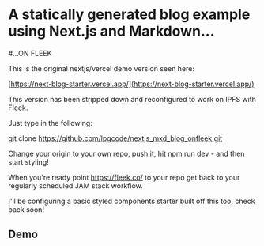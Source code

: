 # A statically generated blog example using Next.js and Markdown...

#...ON FLEEK

This is the original nextjs/vercel demo version seen here:

[https://next-blog-starter.vercel.app/](https://next-blog-starter.vercel.app/)

This version has been stripped down and reconfigured to work on IPFS with Fleek.

Just type in the following:

git clone https://github.com/lpgcode/nextjs_mxd_blog_onfleek.git 

Change your origin to your own repo, push it, hit npm run dev - and then start styling!

When you're ready point https://fleek.co/ to your repo get back to your regularly scheduled JAM stack workflow.

I'll be configuring a basic styled components starter built off this too, check back soon!

## Demo
